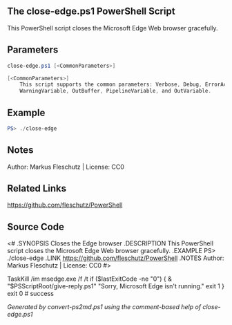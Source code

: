 ## The close-edge.ps1 PowerShell Script

This PowerShell script closes the Microsoft Edge Web browser gracefully.

## Parameters
```powershell
close-edge.ps1 [<CommonParameters>]

[<CommonParameters>]
    This script supports the common parameters: Verbose, Debug, ErrorAction, ErrorVariable, WarningAction, 
    WarningVariable, OutBuffer, PipelineVariable, and OutVariable.
```

## Example
```powershell
PS> ./close-edge

```

## Notes
Author: Markus Fleschutz | License: CC0

## Related Links
https://github.com/fleschutz/PowerShell

## Source Code
<#
.SYNOPSIS
	Closes the Edge browser
.DESCRIPTION
	This PowerShell script closes the Microsoft Edge Web browser gracefully.
.EXAMPLE
	PS> ./close-edge
.LINK
	https://github.com/fleschutz/PowerShell
.NOTES
	Author: Markus Fleschutz | License: CC0
#>

TaskKill /im msedge.exe /f /t
if ($lastExitCode -ne "0") {
	& "$PSScriptRoot/give-reply.ps1" "Sorry, Microsoft Edge isn't running."
	exit 1
}
exit 0 # success

*Generated by convert-ps2md.ps1 using the comment-based help of close-edge.ps1*

